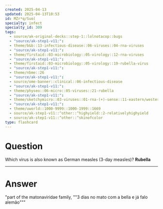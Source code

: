 ```yaml
---
created: 2025-04-13
updated: 2025-04-13T10:53
id: MZr*q/Suo(
specialty: infect
specialty_id: 309
tags:
  - source/ak-original-decks::step-1::lolnotacop::bugs
  - "source/ak-step1-v11:": 
  - theme/b&b::13-infectious-disease::06-viruses::04-rna-viruses
  - "source/ak-step1-v11:": 
  - theme/firstaid::03-microbiology::05-virology::12-rna-viruses
  - "source/ak-step1-v11:": 
  - theme/firstaid::03-microbiology::05-virology::19-rubella-virus
  - "source/ak-step1-v11:": 
  - theme/nbme::26
  - "source/ak-step1-v11:": 
  - source/ome-banner::clinical::06-infectious-disease
  - "source/ak-step1-v11:": 
  - theme/physeo::06-micro::05-viruses::21-rubella
  - "source/ak-step1-v11:": 
  - theme/sketchymicro::03-viruses::01-rna-(+)-sense::11-eastern/western/venezuelan-equine-encephalitis-virus,-rubella-virus-[togaviridae]
  - "source/ak-step1-v11:": 
  - theme/uworld::1000-9999::1000-1999::1669
  - source/ak-step1-v11::^other::^highyield::2-relativelyhighyield
  - source/ak-step1-v11::^other::^skinofcolor
type: flashcard
---
```


# Question
Which virus is also known as German measles (3-day measles)?   **Rubella**

---

# Answer
"part of the matonaviridae family, ""3 dias no mato com a bella e já falo alemão"""
